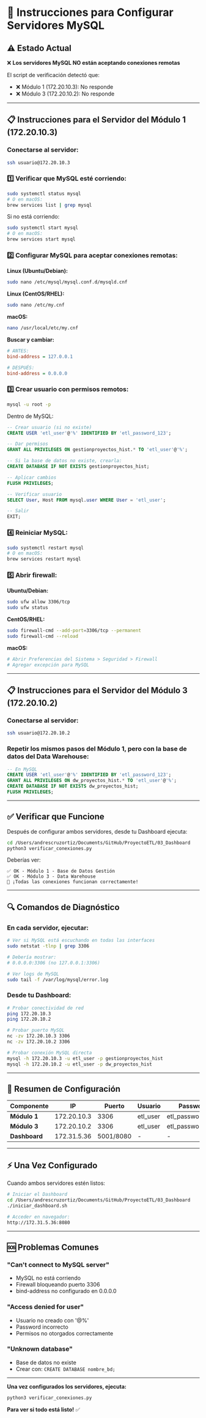 # 🔧 Instrucciones para Configurar Servidores MySQL

## ⚠️ Estado Actual

❌ **Los servidores MySQL NO están aceptando conexiones remotas**

El script de verificación detectó que:
- ❌ Módulo 1 (172.20.10.3): No responde
- ❌ Módulo 3 (172.20.10.2): No responde

---

## 📋 Instrucciones para el Servidor del Módulo 1 (172.20.10.3)

### Conectarse al servidor:
```bash
ssh usuario@172.20.10.3
```

### 1️⃣ Verificar que MySQL esté corriendo:
```bash
sudo systemctl status mysql
# O en macOS:
brew services list | grep mysql
```

Si no está corriendo:
```bash
sudo systemctl start mysql
# O en macOS:
brew services start mysql
```

### 2️⃣ Configurar MySQL para aceptar conexiones remotas:

**Linux (Ubuntu/Debian):**
```bash
sudo nano /etc/mysql/mysql.conf.d/mysqld.cnf
```

**Linux (CentOS/RHEL):**
```bash
sudo nano /etc/my.cnf
```

**macOS:**
```bash
nano /usr/local/etc/my.cnf
```

**Buscar y cambiar:**
```ini
# ANTES:
bind-address = 127.0.0.1

# DESPUÉS:
bind-address = 0.0.0.0
```

### 3️⃣ Crear usuario con permisos remotos:
```bash
mysql -u root -p
```

Dentro de MySQL:
```sql
-- Crear usuario (si no existe)
CREATE USER 'etl_user'@'%' IDENTIFIED BY 'etl_password_123';

-- Dar permisos
GRANT ALL PRIVILEGES ON gestionproyectos_hist.* TO 'etl_user'@'%';

-- Si la base de datos no existe, crearla:
CREATE DATABASE IF NOT EXISTS gestionproyectos_hist;

-- Aplicar cambios
FLUSH PRIVILEGES;

-- Verificar usuario
SELECT User, Host FROM mysql.user WHERE User = 'etl_user';

-- Salir
EXIT;
```

### 4️⃣ Reiniciar MySQL:
```bash
sudo systemctl restart mysql
# O en macOS:
brew services restart mysql
```

### 5️⃣ Abrir firewall:

**Ubuntu/Debian:**
```bash
sudo ufw allow 3306/tcp
sudo ufw status
```

**CentOS/RHEL:**
```bash
sudo firewall-cmd --add-port=3306/tcp --permanent
sudo firewall-cmd --reload
```

**macOS:**
```bash
# Abrir Preferencias del Sistema > Seguridad > Firewall
# Agregar excepción para MySQL
```

---

## 📋 Instrucciones para el Servidor del Módulo 3 (172.20.10.2)

### Conectarse al servidor:
```bash
ssh usuario@172.20.10.2
```

### Repetir los mismos pasos del Módulo 1, pero con la base de datos del Data Warehouse:

```sql
-- En MySQL
CREATE USER 'etl_user'@'%' IDENTIFIED BY 'etl_password_123';
GRANT ALL PRIVILEGES ON dw_proyectos_hist.* TO 'etl_user'@'%';
CREATE DATABASE IF NOT EXISTS dw_proyectos_hist;
FLUSH PRIVILEGES;
```

---

## ✅ Verificar que Funcione

Después de configurar ambos servidores, desde tu Dashboard ejecuta:

```bash
cd /Users/andrescruzortiz/Documents/GitHub/ProyectoETL/03_Dashboard
python3 verificar_conexiones.py
```

Deberías ver:
```
✅ OK - Módulo 1 - Base de Datos Gestión
✅ OK - Módulo 3 - Data Warehouse
🎉 ¡Todas las conexiones funcionan correctamente!
```

---

## 🔍 Comandos de Diagnóstico

### En cada servidor, ejecutar:

```bash
# Ver si MySQL está escuchando en todas las interfaces
sudo netstat -tlnp | grep 3306

# Debería mostrar:
# 0.0.0.0:3306 (no 127.0.0.1:3306)

# Ver logs de MySQL
sudo tail -f /var/log/mysql/error.log
```

### Desde tu Dashboard:

```bash
# Probar conectividad de red
ping 172.20.10.3
ping 172.20.10.2

# Probar puerto MySQL
nc -zv 172.20.10.3 3306
nc -zv 172.20.10.2 3306

# Probar conexión MySQL directa
mysql -h 172.20.10.3 -u etl_user -p gestionproyectos_hist
mysql -h 172.20.10.2 -u etl_user -p dw_proyectos_hist
```

---

## 📝 Resumen de Configuración

| Componente | IP | Puerto | Usuario | Password | Base de Datos |
|------------|-----|--------|---------|----------|---------------|
| **Módulo 1** | 172.20.10.3 | 3306 | etl_user | etl_password_123 | gestionproyectos_hist |
| **Módulo 3** | 172.20.10.2 | 3306 | etl_user | etl_password_123 | dw_proyectos_hist |
| **Dashboard** | 172.31.5.36 | 5001/8080 | - | - | - |

---

## ⚡ Una Vez Configurado

Cuando ambos servidores estén listos:

```bash
# Iniciar el Dashboard
cd /Users/andrescruzortiz/Documents/GitHub/ProyectoETL/03_Dashboard
./iniciar_dashboard.sh

# Acceder en navegador:
http://172.31.5.36:8080
```

---

## 🆘 Problemas Comunes

### "Can't connect to MySQL server"
- MySQL no está corriendo
- Firewall bloqueando puerto 3306
- bind-address no configurado en 0.0.0.0

### "Access denied for user"
- Usuario no creado con '@%'
- Password incorrecto
- Permisos no otorgados correctamente

### "Unknown database"
- Base de datos no existe
- Crear con: `CREATE DATABASE nombre_bd;`

---

**Una vez configurados los servidores, ejecuta:**
```bash
python3 verificar_conexiones.py
```

**Para ver si todo está listo!** ✅
